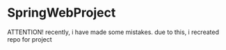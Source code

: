 # SpringWebProject
ATTENTION! 
recently, i have made some mistakes. due to this, i recreated repo for project
